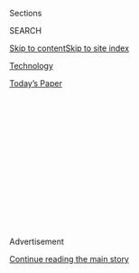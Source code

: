 <div id="app">

<div>

<div>

<div>

<div class="NYTAppHideMasthead css-1q2w90k e1suatyy0">

<div class="section css-ui9rw0 e1suatyy2">

<div class="css-eph4ug er09x8g0">

<div class="css-6n7j50">

</div>

<span class="css-1dv1kvn">Sections</span>

<div class="css-10488qs">

<span class="css-1dv1kvn">SEARCH</span>

</div>

[Skip to content](#site-content)[Skip to site
index](#site-index)

</div>

<div id="masthead-section-label" class="css-1wr3we4 eaxe0e00">

[Technology](https://www.nytimes3xbfgragh.onion/section/technology)

</div>

<div class="css-10698na e1huz5gh0">

</div>

</div>

<div id="masthead-bar-one" class="section hasLinks css-15hmgas e1csuq9d3">

<div class="css-uqyvli e1csuq9d0">

</div>

<div class="css-1uqjmks e1csuq9d1">

</div>

<div class="css-9e9ivx">

[](https://myaccount.nytimes3xbfgragh.onion/auth/login?response_type=cookie&client_id=vi)

</div>

<div class="css-1bvtpon e1csuq9d2">

[Today’s
Paper](https://www.nytimes3xbfgragh.onion/section/todayspaper)

</div>

</div>

</div>

</div>

<div data-aria-hidden="false">

<div id="site-content" data-role="main">

<div>

<div class="css-1aor85t" style="opacity:0.000000001;z-index:-1;visibility:hidden">

<div class="css-1hqnpie">

<div class="css-epjblv">

<span class="css-17xtcya">[Technology](/section/technology)</span><span class="css-x15j1o">|</span><span class="css-fwqvlz">AT\&T
Deal Puts Trump’s Antitrust Cop at Center of a Political
Storm</span>

</div>

<div class="css-k008qs">

<div class="css-1iwv8en">

<span class="css-18z7m18"></span>

<div>

</div>

</div>

<span class="css-1n6z4y">https://nyti.ms/2hodvwq</span>

<div class="css-1705lsu">

<div class="css-4xjgmj">

<div class="css-4skfbu" data-role="toolbar" data-aria-label="Social Media Share buttons, Save button, and Comments Panel with current comment count" data-testid="share-tools">

  - 
  - 
  - 
  - 
    
    <div class="css-6n7j50">
    
    </div>

  - 

</div>

</div>

</div>

</div>

</div>

</div>

<div class="css-13pd83m">

</div>

<div id="top-wrapper" class="css-1sy8kpn">

<div id="top-slug" class="css-l9onyx">

Advertisement

</div>

[Continue reading the main
story](#after-top)

<div class="ad top-wrapper" style="text-align:center;height:100%;display:block;min-height:250px">

<div id="top" class="place-ad" data-position="top" data-size-key="top">

</div>

</div>

<div id="after-top">

</div>

</div>

<div id="sponsor-wrapper" class="css-1hyfx7x">

<div id="sponsor-slug" class="css-19vbshk">

Supported by

</div>

[Continue reading the main
story](#after-sponsor)

<div id="sponsor" class="ad sponsor-wrapper" style="text-align:center;height:100%;display:block">

</div>

<div id="after-sponsor">

</div>

</div>

<div class="css-1vkm6nb ehdk2mb0">

# AT\&T Deal Puts Trump’s Antitrust Cop at Center of a Political Storm

</div>

<div class="css-79elbk" data-testid="photoviewer-wrapper">

<div class="css-z3e15g" data-testid="photoviewer-wrapper-hidden">

</div>

<div class="css-1a48zt4 ehw59r15" data-testid="photoviewer-children">

![<span class="css-16f3y1r e13ogyst0" data-aria-hidden="true">Makan
Delrahim, the Trump administration’s top antitrust regulator. “All
enforcement decisions will be based on the facts and the law,” he said
recently. “Not on
politics.”</span><span class="css-cnj6d5 e1z0qqy90" itemprop="copyrightHolder"><span class="css-1ly73wi e1tej78p0">Credit...</span><span><span>Stephen
Voss for The New York
Times</span></span></span>](https://static01.graylady3jvrrxbe.onion/images/2017/11/10/business/10ANTITRUST/08TECHREGS-1-articleLarge.jpg?quality=75&auto=webp&disable=upscale)

</div>

</div>

<div class="css-xt80pu e12qa4dv0">

<div class="css-18e8msd">

<div class="css-vp77d3 epjyd6m0">

<div class="css-1baulvz">

By [<span class="css-1baulvz last-byline" itemprop="name">Cecilia
Kang</span>](http://www.nytimes3xbfgragh.onion/by/cecilia-kang)

</div>

</div>

  - Nov. 9,
    2017

  - 
    
    <div class="css-4xjgmj">
    
    <div class="css-d8bdto" data-role="toolbar" data-aria-label="Social Media Share buttons, Save button, and Comments Panel with current comment count" data-testid="share-tools">
    
      - 
      - 
      - 
      - 
        
        <div class="css-6n7j50">
        
        </div>
    
      - 
    
    </div>
    
    </div>

</div>

</div>

<div class="section meteredContent css-1r7ky0e" name="articleBody" itemprop="articleBody">

<div class="css-1fanzo5 StoryBodyCompanionColumn">

<div class="css-53u6y8">

WASHINGTON — A year ago, [Makan Delrahim](https://www.justice.gov/atr)
predicted that AT\&T’s $85.4 billion purchase of Time Warner would be
approved by regulators. “I don’t see this as a major antitrust problem,”
Mr. Delrahim, then a law professor, [said to a Canadian television
network](http://www.bnn.ca/video/no-big-worries-in-at-t-deal-for-time-warner~978794).

Now, five weeks into his job as the top antitrust regulator at the
Justice Department, Mr. Delrahim has taken a different position. The
department has [threatened to block the
deal](https://www.nytimes3xbfgragh.onion/2017/11/08/business/dealbook/att-time-warner.html)
in court unless AT\&T sells off major assets.

Mr. Delrahim’s position has thrown a surprising twist into a blockbuster
deal, which has been watched for signs about how the Trump
administration would handle giant mergers. On Wednesday, the dispute
spilled into the public with conflicting versions about what the Justice
Department wants.

In one account, the agency offered two paths: Sell Turner Broadcasting,
including CNN, or offload DirecTV, according to several people at the
companies. In another, AT\&T offered to sell CNN, according to two
officials at the agency.

</div>

</div>

<div class="css-1fanzo5 StoryBodyCompanionColumn">

<div class="css-53u6y8">

Randall L. Stephenson, AT\&T’s chief executive, said on Wednesday that
he had never offered to sell CNN. On Thursday, [appearing at The New
York Times’s DealBook
conference](https://www.nytimes3xbfgragh.onion/2017/11/09/business/dealbook/att-time-warner-cnn.html),
he said the company was ready to go to court against the Justice
Department.

“To suggest that selling some of the key franchises of the business that
are the most desired for your business plan makes no business sense,”
Mr. Stephenson said.

The public spat has put a political cloud over the deal. President Trump
has been critical of CNN and the deal. Several Democratic lawmakers have
called for hearings to determine whether politics played a role in what
is supposed to be an independent process.

The Justice Department declined to comment on Thursday.

Pushing AT\&T to unload a big part of its business to get the deal
approved goes against Mr. Delrahim’s history, antitrust experts say. His
past comments have largely been in line with more free-market-oriented
Republican views, and he was widely expected to be more lenient on
mergers than predecessors in the Obama administration.

“This is bold,” said Diana Moss, president of the American Antitrust
Institute, a nonprofit that generally favors stronger antitrust
enforcement. “It signals they are willing to consider the
anticompetitive effects of big deals, and on the remedy side they would
use structural remedies, which would signal a potential change in
policy.”

</div>

</div>

<div class="css-1fanzo5 StoryBodyCompanionColumn">

<div class="css-53u6y8">

In an interview late last month, Mr. Delrahim strongly rejected the idea
that the White House had tried to or could influence his thinking. At
the time, he would not discuss AT\&T’s bid for Time Warner or any other
pending mergers.

“All enforcement decisions will be based on the facts and the law. Not
on politics,” Mr. Delrahim said. “That would be antithetical to
everything I’ve stood for.”

Mr. Delrahim, 48, was born in Tehran, but his family moved to Los
Angeles when he was almost 10, around the time of the Islamic
Revolution. He attended the University of California, Los Angeles, as an
undergraduate and then went to law school at George Washington
University.

After a few years in corporate law, he spent time as an aide on Capitol
Hill, working on some technology and antitrust issues. President George
W. Bush later nominated him to be a top official at the Justice
Department, where he focused on international antitrust enforcement.
After his time there, he returned to corporate law in Los Angeles,
representing numerous large technology, health and telecommunications
companies.

In his recent interview, he said that the Justice Department did not
need to intervene just because a company was big, even a monopoly. He
also said the government should not startle business markets with an
abrupt change in its approach to antitrust legal theory.

“There are people who think big is just bad,” he said. “They don’t
understand why, but there is an instinctive reaction to big business
these days.” He added that it was dangerous to go after companies
without clear evidence that they were harming competitors.

</div>

</div>

<div class="css-79elbk" data-testid="photoviewer-wrapper">

<div class="css-z3e15g" data-testid="photoviewer-wrapper-hidden">

</div>

<div class="css-1a48zt4 ehw59r15" data-testid="photoviewer-children">

![<span class="css-16f3y1r e13ogyst0" data-aria-hidden="true">Senator
Charles E. Grassley of Iowa embracing Mr. Delrahim before his
confirmation hearing in
May.</span><span class="css-cnj6d5 e1z0qqy90" itemprop="copyrightHolder"><span class="css-1ly73wi e1tej78p0">Credit...</span><span>Rex
Features, via Associated Press
Images</span></span>](https://static01.graylady3jvrrxbe.onion/images/2017/11/10/business/10TECHREGS-01p/08TECHREGS-3-articleLarge.jpg?quality=75&auto=webp&disable=upscale)

</div>

</div>

<div class="css-1fanzo5 StoryBodyCompanionColumn">

<div class="css-53u6y8">

Mr. Delrahim has said his comments last year about AT\&T and Time Warner
were taken out of context. He has told lawmakers that the deal deserved
a thorough review. He said there could be antitrust concerns when a
company like AT\&T, which controls distribution of television content
through DirecTV and internet content through its mobile and home
broadband service, bought a big media company.

</div>

</div>

<div class="css-1fanzo5 StoryBodyCompanionColumn">

<div class="css-53u6y8">

That view is more aligned with left-leaning consumer groups that have
pushed for greater antitrust enforcement. After the news this week that
the Justice Department was taking a deeper look at the deal, some
Democrats, including Senator Richard Blumenthal of Connecticut, praised
the tough stance.

“AT\&T and Time Warner is an enormous test because we are just seeing
online video disrupting the dominant cable broadband providers,” said
Gene Kimmelman, president of the nonprofit organization Public Knowledge
and an antitrust official during the Obama administration. “And it would
be a disaster for consumers and the competitive landscape if those
developments are wiped out or diminished by the approval of this deal.”

For years, though, antitrust officials have generally approved mergers
of companies that do not have competing businesses. These are known as
vertical mergers, and because AT\&T is a telecommunications company,
while Time Warner creates media content like movies, their deal would
fit that category.

Problems with those mergers have generally been resolved with
settlements known as consent decrees, which restrict the new company’s
behavior or operations.

Mr. Delrahim is skeptical of such consent decrees, especially demands
for “behavioral remedies.” The Obama administration approved Comcast’s
purchase of NBC Universal in 2011 with a stack of behavioral
requirements, including a requirement that Comcast make NBC content
available to competing cable and streaming services.

During his interview last month, Mr. Delrahim said industries moved too
fast for those remedies to be effective.

</div>

</div>

<div class="css-1fanzo5 StoryBodyCompanionColumn">

<div class="css-53u6y8">

“We have major parts of our industry that are regulated by consent
decrees with the Justice Department,” he said, referring to settlements
with behavioral remedies.

“I don’t think I’m smart enough to figure out where the market and
consumer behavior will be 10 years from now, 20 years from now, 40 years
from now, 100 years from now,” he continued. The agency, he added, is
still overseeing consent decrees that are a century old.

Instead, Mr. Delrahim said, he prefers so-called structural remedies,
like forcing a company to sell assets before approving a merger. He said
the ultimate test for healthy competition was the consumer welfare test,
which looks at whether consumers are benefiting from lower prices and
options.

Mr. Kimmelman said the Justice Department could be concerned about how
the combined broadband, satellite and media company could hurt
competitors.

The satellite service DirecTV, for example, can reach all American
homes. The potential concern, Mr. Kimmelman said, is that the company
may have an incentive to withhold valuable Time Warner content like HBO,
TNT or CNN from rival cable and satellite providers or streaming
services. The company could also make it harder for rival media
companies like Starz to reach AT\&T customers.

The Justice Department has proposed various options to meet Mr.
Delrahim’s demands, according to multiple people close to the
discussions.

In the interview last month, Mr. Delrahim defended the president’s
criticism of AT\&T’s bid. He said Mr. Trump was unfairly targeted for
remarks about deals when other government officials were allowed to air
their opinions.

</div>

</div>

<div class="css-1fanzo5 StoryBodyCompanionColumn">

<div class="css-53u6y8">

“What’s interesting is that you see the president getting criticized for
commenting on certain mergers and you have senators who will write with
comments on the same exact merger,” Mr. Delrahim said. “I find that
fascinating but maybe not new in Washington.”

And while he insisted that his decisions would be made independently, it
was clear that Mr. Trump was not totally out of mind.

When he arrived at the Justice Department in late September, Mr.
Delrahim received a hat as a welcome gift. It reads: “Makan Antitrust
Great Again.”

</div>

</div>

</div>

<div>

</div>

<div>

</div>

<div>

</div>

<div>

<div id="bottom-wrapper" class="css-1ede5it">

<div id="bottom-slug" class="css-l9onyx">

Advertisement

</div>

[Continue reading the main
story](#after-bottom)

<div id="bottom" class="ad bottom-wrapper" style="text-align:center;height:100%;display:block;min-height:90px">

</div>

<div id="after-bottom">

</div>

</div>

</div>

</div>

</div>

## Site Index

<div>

</div>

## Site Information Navigation

  - [© <span>2020</span> <span>The New York Times
    Company</span>](https://help.nytimes3xbfgragh.onion/hc/en-us/articles/115014792127-Copyright-notice)

<!-- end list -->

  - [NYTCo](https://www.nytco.com/)
  - [Contact
    Us](https://help.nytimes3xbfgragh.onion/hc/en-us/articles/115015385887-Contact-Us)
  - [Work with us](https://www.nytco.com/careers/)
  - [Advertise](https://nytmediakit.com/)
  - [T Brand Studio](http://www.tbrandstudio.com/)
  - [Your Ad
    Choices](https://www.nytimes3xbfgragh.onion/privacy/cookie-policy#how-do-i-manage-trackers)
  - [Privacy](https://www.nytimes3xbfgragh.onion/privacy)
  - [Terms of
    Service](https://help.nytimes3xbfgragh.onion/hc/en-us/articles/115014893428-Terms-of-service)
  - [Terms of
    Sale](https://help.nytimes3xbfgragh.onion/hc/en-us/articles/115014893968-Terms-of-sale)
  - [Site
    Map](https://spiderbites.nytimes3xbfgragh.onion)
  - [Help](https://help.nytimes3xbfgragh.onion/hc/en-us)
  - [Subscriptions](https://www.nytimes3xbfgragh.onion/subscription?campaignId=37WXW)

</div>

</div>

</div>

</div>
